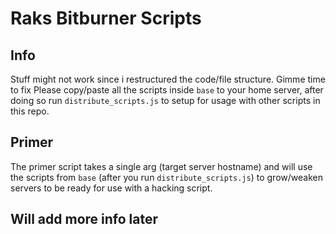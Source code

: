 # Raks Bitburner Scripts
 

## Info
Stuff might not work since i restructured the code/file structure. Gimme time to fix
Please copy/paste all the scripts inside `base` to your home server, after doing so run `distribute_scripts.js` to setup for usage with other scripts in this repo.


## Primer 

The primer script takes a single arg (target server hostname) and will use the scripts from `base` (after you run `distribute_scripts.js`) to grow/weaken servers to be ready for use with a hacking script.


## Will add more info later
